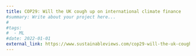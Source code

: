 ```yaml
---
title: COP29: Will the UK cough up on international climate finance
#summary: Write about your project here...
#
#tags:
#  - ML
#date: 2022-01-01
external_link: https://www.sustainableviews.com/cop29-will-the-uk-cough-up-on-international-climate-finance-d55daa83/
---
```

